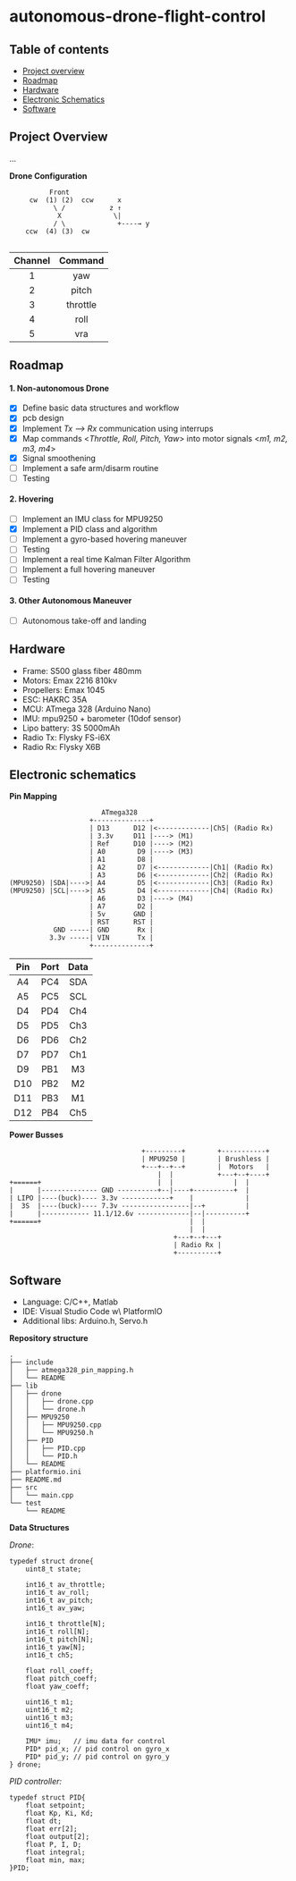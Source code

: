 # autonomous-drone-flight-control

## Table of contents
* [Project overview](#project-overview)
* [Roadmap](#roadmap)
* [Hardware](#hardware)
* [Electronic Schematics](#electronic-schematics)
* [Software](#software)

## Project Overview

... 

**Drone Configuration**
```
          Front
     cw  (1) (2)  ccw      x
           \ /           z ↑
            X             \|
           / \             +----→ y
    ccw  (4) (3)  cw
    
```
| Channel | Command  |
|:-------:|:--------:|
|    1    |   yaw    |
|    2    |   pitch  |
|    3    | throttle |
|    4    |   roll   |
|    5    |   vra    |


## Roadmap
#### 1.  Non-autonomous Drone
- [x] Define basic data structures and workflow
- [x] pcb design
- [x] Implement *Tx --> Rx* communication using interrups
- [x] Map commands <*Throttle, Roll, Pitch, Yaw*> into motor signals <*m1, m2, m3, m4*> 
- [x] Signal smoothening
- [ ] Implement a safe arm/disarm routine
- [ ] Testing

#### 2.  Hovering
- [ ] Implement an IMU class for MPU9250
- [x] Implement a PID class and algorithm
- [ ] Implement a gyro-based hovering maneuver
- [ ] Testing
- [ ] Implement a real time Kalman Filter Algorithm
- [ ] Implement a full hovering maneuver
- [ ] Testing

#### 3.  Other Autonomous Maneuver
- [ ] Autonomous take-off and landing


## Hardware
- Frame: S500 glass fiber 480mm
- Motors: Emax 2216 810kv
- Propellers: Emax 1045
- ESC: HAKRC 35A
- MCU: ATmega 328 (Arduino Nano)
- IMU: mpu9250 + barometer (10dof sensor)
- Lipo battery: 3S 5000mAh
- Radio Tx: Flysky FS-i6X
- Radio Rx: Flysky X6B


## Electronic schematics

**Pin Mapping**
```
                       ATmega328
                    +--------------+           
                    | D13      D12 |<-------------|Ch5| (Radio Rx)
                    | 3.3v     D11 |----> (M1)
                    | Ref      D10 |----> (M2)
                    | A0        D9 |----> (M3)
                    | A1        D8 |
                    | A2        D7 |<-------------|Ch1| (Radio Rx)
                    | A3        D6 |<-------------|Ch2| (Radio Rx)
(MPU9250) |SDA|---->| A4        D5 |<-------------|Ch3| (Radio Rx)
(MPU9250) |SCL|---->| A5        D4 |<-------------|Ch4| (Radio Rx)
                    | A6        D3 |----> (M4)
                    | A7        D2 |
                    | 5v       GND |
                    | RST      RST |
           GND -----| GND       Rx |
          3.3v -----| VIN       Tx |
                    +--------------+
```
| Pin |   Port   | Data |
|:---:|:--------:|:-------:|
| A4  |   PC4    | SDA |
| A5  |   PC5    | SCL |
| D4  |   PD4    | Ch4 |
| D5  |   PD5    | Ch3 |
| D6  |   PD6    | Ch2 |
| D7  |   PD7    | Ch1 |
| D9  |   PB1    | M3 |
| D10 |   PB2    | M2 |
| D11 |   PB3    | M1 |
| D12 |   PB4    | Ch5 |

                 
**Power Busses**
```
                                 +---------+        +-----------+
                                 | MPU9250 |        | Brushless |
                                 +---+--+--+        |  Motors   |
                                     |  |           +---+--+----+
+======+                             |  |               |  |
|      |-------------- GND ----------+--|----+----------+  |
| LIPO |----(buck)---- 3.3v ------------+    |             |
|  3S  |----(buck)---- 7.3v -----------------|--+          |
|      |------------ 11.1/12.6v -------------|--|----------+
+======+                                     |  |  
                                             |  |   
                                         +---+--+---+ 
                                         | Radio Rx | 
                                         +----------+     
```


## Software
- Language: C/C++, Matlab
- IDE: Visual Studio Code w\ PlatformIO
- Additional libs: Arduino.h, Servo.h


**Repository structure**
```
.
├── include
│   ├── atmega328_pin_mapping.h
│   └── README
├── lib
│   ├── drone
│   │   ├── drone.cpp
│   │   └── drone.h
│   ├── MPU9250
│   │   ├── MPU9250.cpp
│   │   └── MPU9250.h
│   ├── PID
│   │   ├── PID.cpp
│   │   └── PID.h
│   └── README
├── platformio.ini
├── README.md
├── src
│   └── main.cpp
└── test
    └── README
```

**Data Structures**

*Drone*:
```
typedef struct drone{
    uint8_t state;

    int16_t av_throttle;
    int16_t av_roll;
    int16_t av_pitch;
    int16_t av_yaw;

    int16_t throttle[N];
    int16_t roll[N];
    int16_t pitch[N];
    int16_t yaw[N];
    int16_t ch5;

    float roll_coeff;
    float pitch_coeff;
    float yaw_coeff;

    uint16_t m1;
    uint16_t m2;
    uint16_t m3;
    uint16_t m4;

    IMU* imu;   // imu data for control
    PID* pid_x; // pid control on gyro_x
    PID* pid_y; // pid control on gyro_y
} drone;

```

*PID controller:*
```
typedef struct PID{
    float setpoint;
    float Kp, Ki, Kd;
    float dt;
    float err[2];
    float output[2];
    float P, I, D;
    float integral;
    float min, max;
}PID;

```
